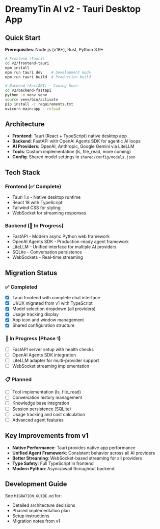 # DreamyTin AI v2 - Tauri Desktop App

## Quick Start

**Prerequisites**: Node.js (v18+), Rust, Python 3.9+

```bash
# Frontend (Tauri)
cd v2/frontend-tauri
npm install
npm run tauri dev    # Development mode
npm run tauri build  # Production build

# Backend (FastAPI) - Coming Soon
cd v2/backend-fastapi
python -m venv venv
source venv/bin/activate
pip install -r requirements.txt
uvicorn main:app --reload
```

## Architecture

- **Frontend**: Tauri (React + TypeScript) native desktop app
- **Backend**: FastAPI with OpenAI Agents SDK for agentic AI loops
- **AI Providers**: OpenAI, Anthropic, Google Gemini via LiteLLM
- **Tools**: Custom implementation (ls, file_read, more coming)
- **Config**: Shared model settings in `shared/config/models.json`

## Tech Stack

### Frontend (✅ Complete)
- Tauri 1.x - Native desktop runtime
- React 18 with TypeScript
- Tailwind CSS for styling
- WebSocket for streaming responses

### Backend (🚧 In Progress)
- FastAPI - Modern async Python web framework
- OpenAI Agents SDK - Production-ready agent framework
- LiteLLM - Unified interface for multiple AI providers
- SQLite - Conversation persistence
- WebSockets - Real-time streaming

## Migration Status

### ✅ Completed
- [x] Tauri frontend with complete chat interface
- [x] UI/UX migrated from v1 with TypeScript
- [x] Model selection dropdown (all providers)
- [x] Usage tracking display
- [x] App icon and window management
- [x] Shared configuration structure

### 🚧 In Progress (Phase 1)
- [ ] FastAPI server setup with health checks
- [ ] OpenAI Agents SDK integration
- [ ] LiteLLM adapter for multi-provider support
- [ ] WebSocket streaming implementation

### 📋 Planned
- [ ] Tool implementation (ls, file_read)
- [ ] Conversation history management
- [ ] Knowledge base integration
- [ ] Session persistence (SQLite)
- [ ] Usage tracking and cost calculation
- [ ] Advanced agent features

## Key Improvements from v1
- **Native Performance**: Tauri provides native app performance
- **Unified Agent Framework**: Consistent behavior across all AI providers
- **Better Streaming**: WebSocket-based streaming for all providers
- **Type Safety**: Full TypeScript in frontend
- **Modern Python**: Async/await throughout backend

## Development Guide

See `MIGRATION_GUIDE.md` for:
- Detailed architecture decisions
- Phased implementation plan
- Setup instructions
- Migration notes from v1